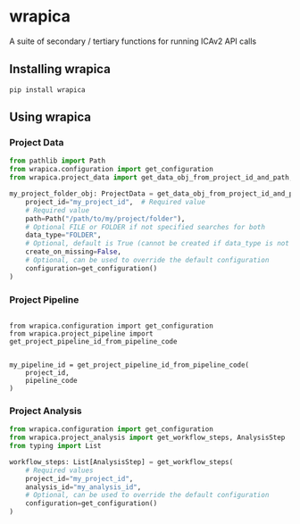 # wrapica

A suite of secondary / tertiary functions for running ICAv2 API calls

## Installing wrapica

```
pip install wrapica
```

## Using wrapica

### Project Data

```python
from pathlib import Path
from wrapica.configuration import get_configuration
from wrapica.project_data import get_data_obj_from_project_id_and_path, ProjectData

my_project_folder_obj: ProjectData = get_data_obj_from_project_id_and_path(
    project_id="my_project_id",  # Required value
    # Required value
    path=Path("/path/to/my/project/folder"),  
    # Optional FILE or FOLDER if not specified searches for both
    data_type="FOLDER",  
    # Optional, default is True (cannot be created if data_type is not specified)
    create_on_missing=False,
    # Optional, can be used to override the default configuration
    configuration=get_configuration()
)
```

### Project Pipeline

```

from wrapica.configuration import get_configuration
from wrapica.project_pipeline import get_project_pipeline_id_from_pipeline_code


my_pipeline_id = get_project_pipeline_id_from_pipeline_code(
    project_id,
    pipeline_code
)
```



### Project Analysis

```python
from wrapica.configuration import get_configuration
from wrapica.project_analysis import get_workflow_steps, AnalysisStep
from typing import List

workflow_steps: List[AnalysisStep] = get_workflow_steps(
    # Required values
    project_id="my_project_id",
    analysis_id="my_analysis_id",
    # Optional, can be used to override the default configuration
    configuration=get_configuration()
)
```

